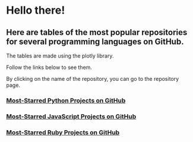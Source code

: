 <h1>Hello there!</h1>

<h2>Here are tables of the most popular repositories for several programming languages on GitHub.</h2>

<p>The tables are made using the plotly library.</p>
<p>Follow the links below to see them.</p>
<p>By clicking on the name of the repository, you can go to the repository page.</p>

<h3><a href="https://agmrv.github.io/data-visualization/python_repos.html">Most-Starred Python Projects on GitHub</a></h3>
<h3><a href="https://agmrv.github.io/data-visualization/javascript_repos.html">Most-Starred JavaScript Projects on GitHub</a></h3>
<h3><a href="https://agmrv.github.io/data-visualization/ruby_repos.html">Most-Starred Ruby Projects on GitHub</a></h3>
